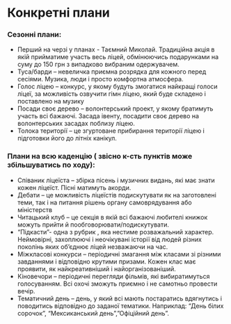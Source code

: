 # Конкретні плани

### Сезонні плани:
- Перший на черзі у планах - Таємний Миколай. Традиційна акція в якій прийматиме участь весь ліцей, обмінюючись подарунками на суму до 150 грн з випадково вибраним одержувачем.
- Туса/барди – невеличка приємна розрядка для кожного перед сесіями. Музика, люди і просто комфортна атмосфера.
- Голос ліцею – конкурс, у якому будуть змогатися найкращі голоси ліцеї, за можливість озвучити гімн ліцею, який буде складено і поставлено на музику
- Посади своє дерево – волонтерський проект, у якому братимуть участь всі бажаючі. Засада івенту, посадити своє дерево на волонтерських засадах поблизу ліцею.
- Толока території – це згуртоване прибирання території ліцею і підготовки його до літніх канікул. 

### Плани на всю каденцію ( звісно к-сть пунктів може збільшуватись по ходу):
- Співаник ліцеїста – збірка пісень і музичних видань, які має знати кожен ліцеїст. Пісні матимуть акорди. 
- Дебати – це можливість ліцеїстів подискутувати як на заготовлені теми, так і на питання рішень органу самоврядування або міністерств
- Читацький клуб – це секція в якій всі бажаючі любителі книжок можуть прийти й пообговорювати/подискутувати.
- “Підкасти”- одна з рубрик , яка нестиме розважальний характер. Неймовірні, захоплюючі і неочікувані історії від людей різних поколінь яких об’єднює ліцей незважаючи на час.
- Міжкласові конкурси – періодичні змагання між класами зі різними завданнями і відповідно крутими призами. Кожен клас має проявити, як найкреативніший і найорганізованіший.
- Кіновечори – періодичні перегляди фільмів, які вибиратимуться голосуванням. Всі охочі зможуть приємно і не самотньо провести вечір.
- Тематичний день – день, у який всі мають постаратись вдягнутись і поводитись  відповідно до заданої тематики. Наприклад: “День білих сорочок”, “Мексиканський день”,”Офіційний день”.